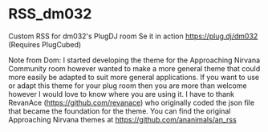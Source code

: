 # RSS_dm032
Custom RSS for dm032's PlugDJ room
Se it in action https://plug.dj/dm032 (Requires PlugCubed)

Note from Dom:
I started developing the theme for the Approaching Nirvana Community room however wanted to make a more general theme that could more easily be adapted to suit more general applications. If you want to use or adapt this theme for your plug room then you are more than welcome however I would love to know where you are using it.
I have to thank RevanAce (https://github.com/revanace) who originally coded the json file that became the foundation for the theme.
You can find the original Approaching Nirvana themes at https://github.com/ananimals/an_rss
